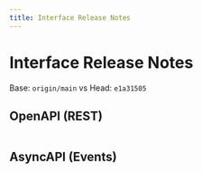 ```yaml
---
title: Interface Release Notes
---
```


# Interface Release Notes

Base: `origin/main` vs Head: `e1a31505`

## OpenAPI (REST)

```diff

```

## AsyncAPI (Events)

```diff

```

